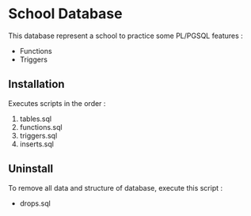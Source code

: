 # School Database

This database represent a school to practice some PL/PGSQL features :

- Functions
- Triggers

## Installation

Executes scripts in the order :

1. tables.sql
2. functions.sql
3. triggers.sql
4. inserts.sql

## Uninstall

To remove all data and structure of database, execute this script :

- drops.sql